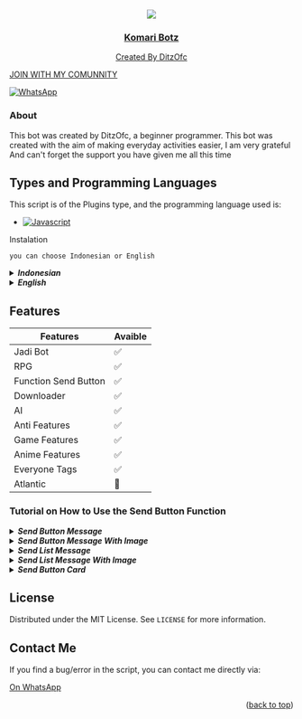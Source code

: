 <a name="readme-top"></a>

<br />
<div align="center">
  <a href="https://github.com/DitzOfc-Expertise/Komari_Botz">
    <img src="https://telegra.ph/file/702d5ba4993c5196930c7.jpg">
  <h3 align="center">Komari Botz</h3>
  <p align="center">
    Created By DitzOfc
 <p/>
</div>

JOIN WITH MY COMUNNITY 

[![WhatsApp](https://img.shields.io/badge/WhatsApp-25D366?logo=whatsapp&logoColor=fff&style=flat)](https://chat.whatsapp.com/C1LbTu4n8lX30WOsdH32ff)

### About
This bot was created by DitzOfc, a beginner programmer. This bot was created with the aim of making everyday activities easier, I am very grateful And can't forget the support you have given me all this time
 
## Types and Programming Languages 

This script is of the Plugins type, and the programming language used is:

* [![Javascript][Javascript.js]][Javascript-url]

<summary>Instalation</summary>

`you can choose Indonesian or English`
<details close="close">
<summary><i><b>Indonesian</b></i></summary>

***
### 1. Install Aplikasi [Termux](https://f-droid.org/repo/com.termux_118.apk)
> Setelah Install Aplikasi Termux, Silahkan Salin Teks Dibawah, Setelah Disalin Tempel Di Aplikasi Termux.
```
pkg update -y;pkg upgrade -y;pkg install nodejs -y;pkg install git -y;git clone https://github.com/DitzOfc-Expertise/Komari_Botz.git && cd Komari_Botz;rm -rf session.json;node index
```
### 2. Pairing Code & Scan
> Kamu juga bisa memilih opsi, antara pairing code atau scan
```sh
node index.js --pairing-code
```
> Ini adalah opsi perintah untuk scan
```sh
node index.js
```
***
</details><details close="close"><summary><i><b>English</b></i></summary>

***
### 1. Install The [Termux](https://f-droid.org/repo/com.termux_118.apk) App
> After Installing The Termux Application, Please Copy The Text Below, After Copying Paste In The Termux Application.
```
pkg update -y;pkg upgrade -y;pkg install nodejs -y;pkg install git -y;git clone https://github.com/DitzOfc-Expertise/Komari_Botz.git && cd Komari_Botz;rm -rf session.json;node index
```
### 2. Pairing Code & Scan
> You can choose the option between pairing code or scan
```sh
node index.js --pairing-code
```
> This is a command so that the script can connect to the scan option
```sh
node index.js
```
***
</details></details>

## Features

| Features | Avaible |
| -------- | --------- |
| Jadi Bot         | :white_check_mark: |
| RPG                 | :white_check_mark: |
| Function Send Button                  | :white_check_mark: |
| Downloader                 | :white_check_mark: | 
| AI                | :white_check_mark: |
| Anti Features           | :white_check_mark: |
| Game Features                  | :white_check_mark: |
| Anime Features                 | :white_check_mark: |
| Everyone Tags                 | :white_check_mark: | 
| Atlantic                 | :red_circle: | 

### Tutorial on How to Use the Send Button Function
<details close="close">
<summary><i><b>Send Button Message</b></i></summary>

***
```js
/**
  * ©DitzOfc
  **/
let buttons = [{ text: '', id: '' }]

conn.sendButtonMsg(jid, 'text', 'footer', buttons, quoted)
// Or
conn.sendButtonMsg(jid, 'text', 'footer', [{ text: '', id: '' }], quoted)
```
***
</details></details>
<details close="close"><summary><i><b>Send Button Message With Image</b></i></summary>

***
```js
/**
  * ©DitzOfc
  * The imageUrl part must be a string of url
  **/
let buttons = [{ text: '', id: '' }]
conn.sendButtonImg(jid, 'text', 'footer', buttons, imageUrl, quoted)
// or
conn.sendButtonImg(jid, 'text', 'footer', [{ text: '', id: '' }], imageUrl, quoted)
```
***
</details></details>
<details close="close">
<summary><i><b>Send List Message</b></i></summary>

  ***
```js
/**
  * ©DitzOfc
  **/
let sections = [{
  title: 'title',
  rows: [{
  header: 'header',
  title: 'title',
  description: 'description',
  id: 'id' 
}] 
}]

conn.sendListMsg(jid, 'text', 'footer', 'titleButton', sections, quoted)
```
***
</details></details>
<details close="close">
<summary><i><b>Send List Message With Image</b></i></summary>

***
```js
/**
  * ©DitzOfc
  * The imageUrl part must be a string of url
  **/
let sections = [{
  title: 'title',
  rows: [{
  header: 'header',
  title: 'title',
  description: 'description',
  id: 'id' 
}] 
}]

conn.sendListImg(jid, 'text', 'footer', 'titleButton', sections, imageUrl, quoted)
```
***
</details></details>
<details close="close">
<summary><i><b>Send Button Card</b></i></summary>

***
```js
/**
  * ©DitzOfc
  * The imageUrl part must be a string of url
  * [cards] Must follow the example below
  * type = ['buttons', 'url']
  **/
  let cards = [
    {
      header: 'header',
      body: 'body',
      footer: 'footer',
      imageUrl: 'string',
      buttons: [
        {
          type: 'url',
          text: "text of buttons url",
          url: "https://example.com"
        },
        {
          type: 'buttons',
          text: "text of buttons",
          id: "quick_reply_id_1"
        }
      ]
    }
  ];

  await conn.sendButtonCard(jid, 'text', 'footer', cards, quoted);
```
***
</details></details>

## License

Distributed under the MIT License. See `LICENSE` for more information.

## Contact Me
If you find a bug/error in the script, you can contact me directly via:

[On WhatsApp](https://wa.me/6285717062467)

<p align="right">(<a href="#readme-top">back to top</a>)</p>

[contributors-shield]: https://img.shields.io/github/contributors/othneildrew/Best-README-Template.svg?style=for-the-badge
[contributors-url]: https://github.com/othneildrew/Best-README-Template/graphs/contributors
[forks-shield]: https://img.shields.io/github/forks/othneildrew/Best-README-Template.svg?style=for-the-badge
[forks-url]: https://github.com/othneildrew/Best-README-Template/network/members
[stars-shield]: https://img.shields.io/github/stars/othneildrew/Best-README-Template.svg?style=for-the-badge
[stars-url]: https://github.com/othneildrew/Best-README-Template/stargazers
[issues-shield]: https://img.shields.io/github/issues/othneildrew/Best-README-Template.svg?style=for-the-badge
[issues-url]: https://github.com/othneildrew/Best-README-Template/issues
[license-shield]: https://img.shields.io/github/license/othneildrew/Best-README-Template.svg?style=for-the-badge
[license-url]: https://github.com/othneildrew/Best-README-Template/blob/master/LICENSE.txt
[linkedin-shield]: https://img.shields.io/badge/-LinkedIn-black.svg?style=for-the-badge&logo=linkedin&colorB=555
[linkedin-url]: https://linkedin.com/in/othneildrew
[product-screenshot]: images/screenshot.png
[Javascript.js]: https://shields.io/badge/JavaScript-F7DF1E?logo=JavaScript&logoColor=000&style=flat-square
[Javascript-url]: https://nodejs.org
[Next.js]: https://img.shields.io/badge/next.js-000000?style=for-the-badge&logo=nextdotjs&logoColor=white
[Next-url]: https://nextjs.org/
[React.js]: https://img.shields.io/badge/React-20232A?style=for-the-badge&logo=react&logoColor=61DAFB
[React-url]: https://reactjs.org/
[Vue.js]: https://img.shields.io/badge/Vue.js-35495E?style=for-the-badge&logo=vuedotjs&logoColor=4FC08D
[Vue-url]: https://vuejs.org/
[Angular.io]: https://img.shields.io/badge/Angular-DD0031?style=for-the-badge&logo=angular&logoColor=white
[Angular-url]: https://angular.io/
[Svelte.dev]: https://img.shields.io/badge/Svelte-4A4A55?style=for-the-badge&logo=svelte&logoColor=FF3E00
[Svelte-url]: https://svelte.dev/
[Laravel.com]: https://img.shields.io/badge/Laravel-FF2D20?style=for-the-badge&logo=laravel&logoColor=white
[Laravel-url]: https://laravel.com
[Bootstrap.com]: https://img.shields.io/badge/Bootstrap-563D7C?style=for-the-badge&logo=bootstrap&logoColor=white
[Bootstrap-url]: https://getbootstrap.com
[JQuery.com]: https://img.shields.io/badge/jQuery-0769AD?style=for-the-badge&logo=jquery&logoColor=white
[JQuery-url]: https://jquery.com 
